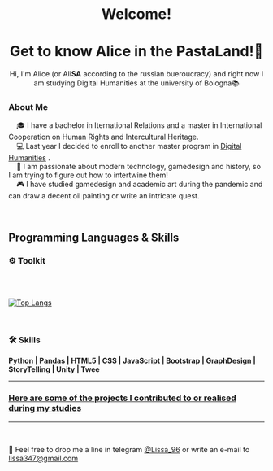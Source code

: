 <h1 align="center">Welcome!</h1>
<h1 align="center">Get to know Alice in the PastaLand!🍝</h1>

<p align="center">Hi, I'm Alice (or Ali<b>SA</b> according to the russian bueroucracy) and right now I am studying Digital Humanities at the university of Bologna📚<p>

### About Me

&nbsp;&nbsp;&nbsp;&nbsp;🎓 I have a bachelor in Iternational Relations and a master in International Cooperation on Human Rights and Intercultural Heritage.<br>
&nbsp;&nbsp;&nbsp;&nbsp;💻 Last year I decided to enroll to another master program in [Digital Humanities](https://corsi.unibo.it/2cycle/DigitalHumanitiesKnowledge) .  
&nbsp;&nbsp;&nbsp;&nbsp;🎴 I am passionate about modern technology, gamedesign and history, so I am trying to figure out how to intertwine them!  
&nbsp;&nbsp;&nbsp;&nbsp;🎮 I have studied gamedesign and academic art during the pandemic and can draw a decent oil painting or write an intricate quest.

<br>

## Programming Languages & Skills

<h3>⚙️ Toolkit</h3>
  <br><br>
  
[![Top Langs](https://github-readme-stats.vercel.app/api/top-langs/?username=Alice-Ant&layout=donut-vertical&langs_count=20)](https://github.com/anuraghazra/github-readme-stats)

<br>
<h3>🛠️ Skills</h3>
<p align="left">
  <strong>Python | </strong>
  <strong>Pandas | </strong>
  <strong>HTML5 | </strong>
  <strong>CSS | </strong>
  <strong>JavaScript | </strong>
  <strong>Bootstrap | </strong>
  <strong>GraphDesign | </strong>
  <strong>StoryTelling | </strong>
  <strong>Unity | </strong>
  <strong>Twee</strong>

---
   <h3><a href="https://github.com/Alice-Ant/DHDK.Projects">Here are some of the projects I contributed to or realised during my studies</a></h3>

---
<br>

💬 Feel free to drop me a line in telegram [@Lissa_96](https://t.me/Lissa_96) or write an e-mail to [lissa347@gmail.com](mailto:lissa347@gmail.com)

#
<p align="center">  </p>
